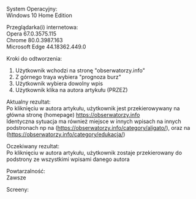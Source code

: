System Operacyjny:  
Windows 10 Home Edition  

Przeglądarka(i) internetowa:  
Opera 67.0.3575.115  
Chrome 80.0.3987.163  
Microsoft Edge 44.18362.449.0  

Kroki do odtworzenia:  
1. Użytkownik wchodzi na stronę "obserwatorzy.info"  
2. Z górnego traya wybiera "prognoza burz"  
3. Użytkownik wybiera dowolny wpis  
4. Użytkownik klika na autora artykułu (PRZEZ)  

Aktualny rezultat:  
Po kliknięciu w autora artykułu, użytkownik jest przekierowywany na główna stronę (homepage) https://obserwatorzy.info  
Identyczna sytuacja ma również miejsce w innych wpisach na innych podstronach np na (https://obserwatorzy.info/category/aligato/), oraz na (https://obserwatorzy.info/category/edukacja/)   

Oczekiwany rezultat:  
Po kliknięciu w autora artykułu, użytkownik zostaje przekierowany do podstrony ze wszystkimi wpisami danego autora  

Powtarzalność:  
Zawsze  

Screeny:  

